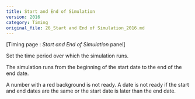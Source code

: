 ```yaml
---
title: Start and End of Simulation
version: 2016
category: Timing
original_file: 26_Start and End of Simulation_2016.md
---
```


[Timing page : *Start and End of Simulation* panel]

Set the time period over which the simulation runs.

The simulation runs from the beginning of the start date to the end of
the end date.

A number with a red background is not ready. A date is not ready if the
start and end dates are the same or the start date is later than the end
date.